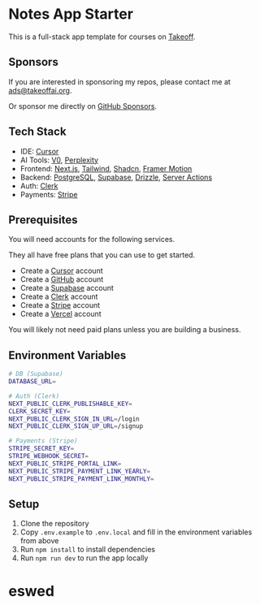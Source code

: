 # Notes App Starter

This is a full-stack app template for courses on [Takeoff](https://JoinTakeoff.com/).

## Sponsors

If you are interested in sponsoring my repos, please contact me at [ads@takeoffai.org](mailto:ads@takeoffai.org).

Or sponsor me directly on [GitHub Sponsors](https://github.com/sponsors/mckaywrigley).

## Tech Stack

- IDE: [Cursor](https://www.cursor.com/)
- AI Tools: [V0](https://v0.dev/), [Perplexity](https://www.perplexity.com/)
- Frontend: [Next.js](https://nextjs.org/docs), [Tailwind](https://tailwindcss.com/docs/guides/nextjs), [Shadcn](https://ui.shadcn.com/docs/installation), [Framer Motion](https://www.framer.com/motion/introduction/)
- Backend: [PostgreSQL](https://www.postgresql.org/about/), [Supabase](https://supabase.com/), [Drizzle](https://orm.drizzle.team/docs/get-started-postgresql), [Server Actions](https://nextjs.org/docs/app/building-your-application/data-fetching/server-actions-and-mutations)
- Auth: [Clerk](https://clerk.com/)
- Payments: [Stripe](https://stripe.com/)

## Prerequisites

You will need accounts for the following services.

They all have free plans that you can use to get started.

- Create a [Cursor](https://www.cursor.com/) account
- Create a [GitHub](https://github.com/) account
- Create a [Supabase](https://supabase.com/) account
- Create a [Clerk](https://clerk.com/) account
- Create a [Stripe](https://stripe.com/) account
- Create a [Vercel](https://vercel.com/) account

You will likely not need paid plans unless you are building a business.

## Environment Variables

```bash
# DB (Supabase)
DATABASE_URL=

# Auth (Clerk)
NEXT_PUBLIC_CLERK_PUBLISHABLE_KEY=
CLERK_SECRET_KEY=
NEXT_PUBLIC_CLERK_SIGN_IN_URL=/login
NEXT_PUBLIC_CLERK_SIGN_UP_URL=/signup

# Payments (Stripe)
STRIPE_SECRET_KEY=
STRIPE_WEBHOOK_SECRET=
NEXT_PUBLIC_STRIPE_PORTAL_LINK=
NEXT_PUBLIC_STRIPE_PAYMENT_LINK_YEARLY=
NEXT_PUBLIC_STRIPE_PAYMENT_LINK_MONTHLY=
```

## Setup

1. Clone the repository
2. Copy `.env.example` to `.env.local` and fill in the environment variables from above
3. Run `npm install` to install dependencies
4. Run `npm run dev` to run the app locally
# eswed
